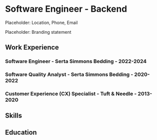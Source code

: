 # Software Engineer - Backend
Placeholder: Location, Phone, Email

Placeholder: Branding statement

## Work Experience
### Software Engineer - Serta Simmons Bedding - 2022-2024

### Software Quality Analyst - Serta Simmons Bedding - 2020-2022

### Customer Experience (CX) Specialist - Tuft & Needle - 2013-2020


## Skills


## Education
